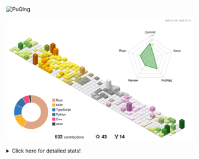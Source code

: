 ![PuQing](https://user-images.githubusercontent.com/27223114/171565019-9a56fae6-b08b-421f-99db-7e830da42371.png)

![](./profile-3d-contrib/profile-season-animate.svg)

<details>
<summary>Click here for detailed stats!</summary>

<!--START_SECTION:waka-->
![Lines of code](https://img.shields.io/badge/From%20Hello%20World%20I%27ve%20Written-2.3%20million%20lines%20of%20code-blue)

**🐱 My GitHub Data** 

> 📦 451.7 kB Used in GitHub's Storage 
 > 
> 🏆 316 Contributions in the Year 2025
 > 
> 🚫 Not Opted to Hire
 > 
> 📜 32 Public Repositories 
 > 
> 🔑 34 Private Repositories 
 > 
**I'm an Early 🐤** 

```text
🌞 Morning                848 commits         ██░░░░░░░░░░░░░░░░░░░░░░░   09.74 % 
🌆 Daytime                3767 commits        ███████████░░░░░░░░░░░░░░   43.29 % 
🌃 Evening                1989 commits        ██████░░░░░░░░░░░░░░░░░░░   22.86 % 
🌙 Night                  2098 commits        ██████░░░░░░░░░░░░░░░░░░░   24.11 % 
```


📊 **This Week I Spent My Time On** 

```text
💬 Programming Languages: 
Python                   10 hrs              ██████████░░░░░░░░░░░░░░░   38.72 % 
Rust                     7 hrs 35 mins       ███████░░░░░░░░░░░░░░░░░░   29.40 % 
JSON                     2 hrs 25 mins       ██░░░░░░░░░░░░░░░░░░░░░░░   09.36 % 
Swift                    1 hr 43 mins        ██░░░░░░░░░░░░░░░░░░░░░░░   06.67 % 
TOML                     1 hr 4 mins         █░░░░░░░░░░░░░░░░░░░░░░░░   04.17 % 

🔥 Editors: 
VS Code                  25 hrs 49 mins      █████████████████████████   100.00 % 

💻 Operating System: 
Linux                    12 hrs 30 mins      ████████████░░░░░░░░░░░░░   48.45 % 
WSL                      9 hrs 51 mins       ██████████░░░░░░░░░░░░░░░   38.20 % 
Mac                      3 hrs 26 mins       ███░░░░░░░░░░░░░░░░░░░░░░   13.35 % 
```


<!--END_SECTION:waka-->
</details>
